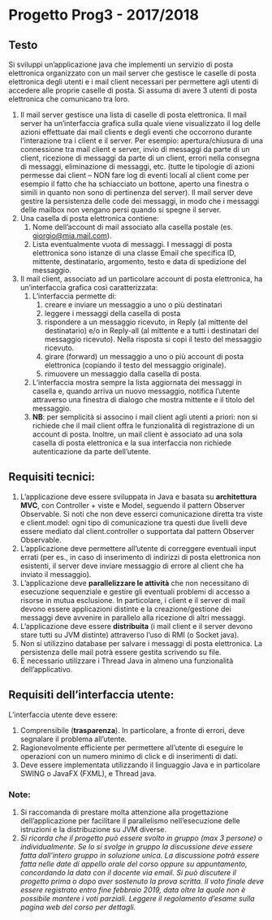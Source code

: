 # Progetto Prog3 - 2017/2018

## Testo
Si sviluppi un’applicazione java che implementi un servizio di posta elettronica
organizzato con un mail server che gestisce le caselle di posta elettronica degli utenti
e i mail client necessari per permettere agli utenti di accedere alle proprie caselle di
posta. Si assuma di avere 3 utenti di posta elettronica che comunicano tra loro.

1. Il mail server gestisce una lista di caselle di posta elettronica. Il mail server ha
    un’interfaccia grafica sulla quale viene visualizzato il log delle azioni effettuate
    dai mail clients e degli eventi che occorrono durante l’interazione tra i client e il
    server. Per esempio: apertura/chiusura di una connessione tra mail client e server,
    invio di messaggi da parte di un client, ricezione di messaggi da parte di un client,
    errori nella consegna di messaggi, eliminazione di messaggi, etc. (tutte le tipologie
    di azioni permesse dai client – NON fare log di eventi locali al client come per
    esempio il fatto che ha schiacciato un bottone, aperto una finestra o simili in
    quanto non sono di pertinenza del server). Il mail server deve gestire la persistenza
    delle code dei messaggi, in modo che i messaggi delle mailbox non vengano persi
    quando si spegne il server.
2. Una casella di posta elettronica contiene:
    1. Nome dell’account di mail associato alla casella postale (es.
       giorgio@mia.mail.com).
    2. Lista eventualmente vuota di messaggi. I messaggi di posta elettronica
       sono istanze di una classe Email che specifica ID, mittente, destinatario,
       argomento, testo e data di spedizione del messaggio.
3. Il mail client, associato ad un particolare account di posta elettronica, ha
    un’interfaccia grafica così caratterizzata:
    1. L’interfaccia permette di:
          1. creare e inviare un messaggio a uno o più destinatari
          2. leggere i messaggi della casella di posta
          3. rispondere a un messaggio ricevuto, in Reply (al mittente del
             destinatario) e/o in Reply-all (al mittente e a tutti i destinatari del
             messaggio ricevuto). Nella risposta si copi il testo del messaggio
             ricevuto.
          4. girare (forward) un messaggio a uno o più account di posta
             elettronica (copiando il testo del messaggio originale).
          5. rimuovere un messaggio dalla casella di posta.
    2. L’interfaccia mostra sempre la lista aggiornata dei messaggi in casella e,
          quando arriva un nuovo messaggio, notifica l’utente attraverso una finestra
          di dialogo che mostra mittente e il titolo del messaggio.
    3. **NB**: per semplicità si associno i mail client agli utenti a priori: non si
          richiede che il mail client offra le funzionalità di registrazione di un
          account di posta. Inoltre, un mail client è associato ad una sola casella di
          posta elettronica e la sua interfaccia non richiede autenticazione da parte
          dell’utente.

## Requisiti tecnici:
1. L’applicazione deve essere sviluppata in Java e basata su **architettura MVC**, con
    Controller + viste e Model, seguendo il pattern Observer Observable. Si noti che
    non deve esserci comunicazione diretta tra viste e client.model: ogni tipo di comunicazione 
    tra questi due livelli deve essere mediato dal client.controller o supportata dal pattern 
    Observer Observable.
2. L’applicazione deve permettere all’utente di correggere eventuali input errati (per
    es., in caso di inserimento di indirizzi di posta elettronica non esistenti, il server
    deve inviare messaggio di errore al client che ha inviato il messaggio).
3. L’applicazione deve **parallelizzare le attività** che non necessitano di esecuzione
    sequenziale e gestire gli eventuali problemi di accesso a risorse in mutua
    esclusione. In particolare, i client e il server di mail devono essere applicazioni
    distinte e la creazione/gestione dei messaggi deve avvenire in parallelo alla
    ricezione di altri messaggi.
4. L’applicazione deve essere **distribuita** (i mail client e il server devono stare tutti
    su JVM distinte) attraverso l’uso di RMI (o Socket java).
5. Non si utilizzino database per salvare i messaggi di posta elettronica. La
    persistenza delle mail potrà essere gestita scrivendo su file.
6. È necessario utilizzare i Thread Java in almeno una funzionalità dell’applicativo.


## Requisiti dell’interfaccia utente:
L’interfaccia utente deve essere:
1. Comprensibile (**trasparenza**). In particolare, a fronte di errori, deve
       segnalare il problema all’utente.
2. Ragionevolmente efficiente per permettere all’utente di eseguire le
       operazioni con un numero minimo di click e di inserimenti di dati.
3. Deve essere implementata utilizzando il linguaggio Java e in particolare
       SWING o JavaFX (FXML), e Thread java.


### Note:
1. Si raccomanda di prestare molta attenzione alla progettazione dell’applicazione
    per facilitare il parallelismo nell’esecuzione delle istruzioni e la distribuzione su
    JVM diverse.
2. *Si ricorda che il progetto può essere svolto in gruppo (max 3 persone) o
    individualmente. Se lo si svolge in gruppo la discussione deve essere fatta
    dall’intero gruppo in soluzione unica. La discussione potrà essere fatta nelle date
    di appello orale del corso oppure su appuntamento, concordando la data con il
    docente via email. Si può discutere il progetto prima o dopo aver sostenuto la
    prova scritta. Il voto finale deve essere registrato entro fine febbraio 2019, data
    oltre la quale non è possibile mantere i voti parziali. Leggere il regolamento
    d’esame sulla pagina web del corso per dettagli.*

